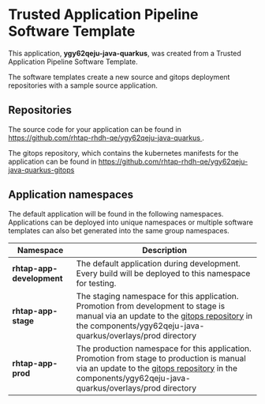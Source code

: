 # Trusted Application Pipeline Software Template

This application, **ygy62qeju-java-quarkus**, was created from a Trusted Application Pipeline Software Template.

The software templates create a new source and gitops deployment repositories with a sample source application. 

## Repositories

The source code for your application can be found in [https://github.com/rhtap-rhdh-qe/ygy62qeju-java-quarkus ](https://github.com/rhtap-rhdh-qe/ygy62qeju-java-quarkus ).
 
The gitops repository, which contains the kubernetes manifests for the application can be found in 
[https://github.com/rhtap-rhdh-qe/ygy62qeju-java-quarkus-gitops ](https://github.com/rhtap-rhdh-qe/ygy62qeju-java-quarkus-gitops ) 

## Application namespaces 

The default application will be found in the following namespaces. Applications can be deployed into unique namespaces or multiple software templates can also bet generated into the same group namespaces.  

|  Namespace   |  Description   |  
| -------- | -------- |   
| **rhtap-app-development** | The default application during development. Every build will be deployed to this namespace for testing. | 
| **rhtap-app-stage** | The staging namespace for this application. Promotion from development to stage is manual via an update to the [gitops repository](https://github.com/rhtap-rhdh-qe/ygy62qeju-java-quarkus-gitops ) in the components/ygy62qeju-java-quarkus/overlays/prod directory |  
| **rhtap-app-prod** | The production namespace for this application. Promotion from stage to production is manual via an update to the [gitops repository](https://github.com/rhtap-rhdh-qe/ygy62qeju-java-quarkus-gitops ) in the components/ygy62qeju-java-quarkus/overlays/prod directory | 